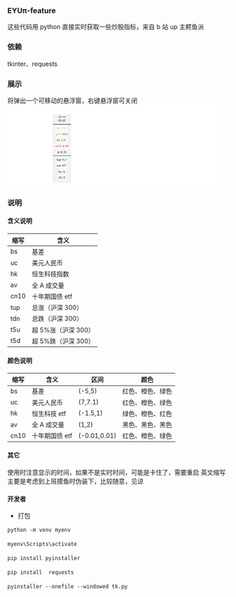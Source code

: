 ### EYUπ-feature

这些代码用 python 直接实时获取一些炒股指标，来自 b 站 up 主鳄鱼派

### 依赖

tkinter、requests

### 展示

将弹出一个可移动的悬浮窗，右键悬浮窗可关闭
![image](界面.png)

### 说明

#### 含义说明

| 缩写 | 含义                |
| ---- | ------------------- |
| bs   | 基差                |
| uc   | 美元人民币          |
| hk   | 恒生科技指数        |
| av   | 全 A 成交量         |
| cn10 | 十年期国债 etf      |
| tup  | 总涨（沪深 300）    |
| tdn  | 总跌（沪深 300）    |
| t5u  | 超 5%涨（沪深 300） |
| t5d  | 超 5%跌（沪深 300） |

#### 颜色说明

| 缩写 | 含义           | 区间         | 颜色             |
| ---- | -------------- | ------------ | ---------------- |
| bs   | 基差           | (-5,5)       | 红色、橙色、绿色 |
| uc   | 美元人民币     | (7,7.1)      | 红色、橙色、绿色 |
| hk   | 恒生科技 etf   | (-1.5,1)     | 绿色、橙色、红色 |
| av   | 全 A 成交量    | (1,2)        | 黑色、黑色、黑色 |
| cn10 | 十年期国债 etf | (-0.01,0.01) | 红色、橙色、绿色 |

#### 其它

使用时注意显示的时间，如果不是实时时间，可能是卡住了，需要重启
英文缩写主要是考虑到上班摸鱼时伪装下，比较随意，见谅

#### 开发者

- 打包

```
python -m venv myenv

myenv\Scripts\activate

pip install pyinstaller

pip install  requests

pyinstaller --onefile --windowed tk.py
```
